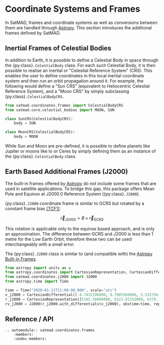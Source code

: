 # Coordinate Systems and Frames

In SatMAD, frames and coordinate systems as well as conversions between them are handled through [Astropy](https://docs.astropy.org/en/latest/coordinates/index.html). This section introduces the additional frames defined by SatMAD.

## Inertial Frames of Celestial Bodies

In addition to Earth, it is possible to define a Celestial Body in space through the {py:class}`.CelestialBody` class. For each such Celestial Body, it is then possible to realise an inertial or "Celestial Reference System" (CRS). This enables the user to define coordinates in this local inertial coordinate system and then run an orbit propagation around it. For example, the following would define a "Sun CRS" (equivalent to Heliocentric Celestial Reference System), and a "Moon CRS" by simply subclassing {py:class}`.CelestialBodyCRS`.

```python
from satmad.coordinates.frames import CelestialBodyCRS
from satmad.core.celestial_bodies import MOON, SUN

class SunCRS(CelestialBodyCRS):
    body = SUN

class MoonCRS(CelestialBodyCRS):
    body = MOON
```

While Sun and Moon are pre-defined, it is possible to define planets like Jupiter or moons like Io or Ceres by simply defining them as an instance of the {py:class}`.CelestialBody` class.


## Earth Based Additional Frames (J2000)

The built-in frames offered by [Astropy](https://docs.astropy.org/en/latest/coordinates/index.html) do not include some frames that are used in satellite applications. To bridge this gap, this package offers Mean Pole and Equinox at J2000.0 Reference System ({py:class}`.J2000`).

{py:class}`.J2000` coordinate frame is similar to GCRS but rotated by a constant frame bias
[[TCF1]](../references.md#time-and-coordinate-frames):

$$
\vec{r}_{J2000} = B \times \vec{r}_{GCRS}
$$

This rotation is applicable only to the equinox based approach, and is only an approximation. The difference between GCRS and J2000 is less than 1 metre for the Low Earth Orbit, therefore these two can be used interchangeably with a small error.

The {py:class}`.J2000` class is similar to (and compatible with) the [Astropy Built-in Frames](https://docs.astropy.org/en/latest/coordinates/index.html#built-in-frame-classes).


```python
from astropy import units as u
from astropy.coordinates import CartesianRepresentation, CartesianDifferential
from satmad.coordinates.j2000 import J2000
from astropy.time import Time

time = Time("2020-01-11T11:00:00.000", scale="utc")
v_j2000 = CartesianDifferential([-4.7432196000, 0.7905366000, 5.5337561900], unit=u.km / u.s)
r_j2000 = CartesianRepresentation([5102.50960000, 6123.01152000, 6378.13630000], unit=u.km)
rv_j2000 = J2000(r_j2000.with_differentials(v_j2000), obstime=time, representation_type="cartesian", differential_type="cartesian")
```

## Reference / API

```{eval-rst}
.. automodule:: satmad.coordinates.frames
    :members:
    :undoc-members:
```
